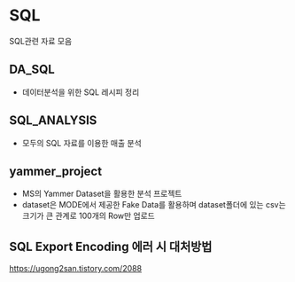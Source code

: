 # SQL

SQL관련 자료 모음

## DA_SQL

- 데이터분석을 위한 SQL 레시피 정리

## SQL_ANALYSIS

- 모두의 SQL 자료를 이용한 매출 분석

## yammer_project

- MS의 Yammer Dataset을 활용한 분석 프로젝트
- dataset은 MODE에서 제공한 Fake Data를 활용하며 dataset폴더에 있는 csv는 크기가 큰 관계로 100개의 Row만 업로드

## SQL Export Encoding 에러 시 대처방법

https://ugong2san.tistory.com/2088
